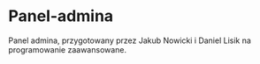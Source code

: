 # Panel-admina
Panel admina, przygotowany przez Jakub Nowicki i Daniel Lisik na programowanie zaawansowane.
